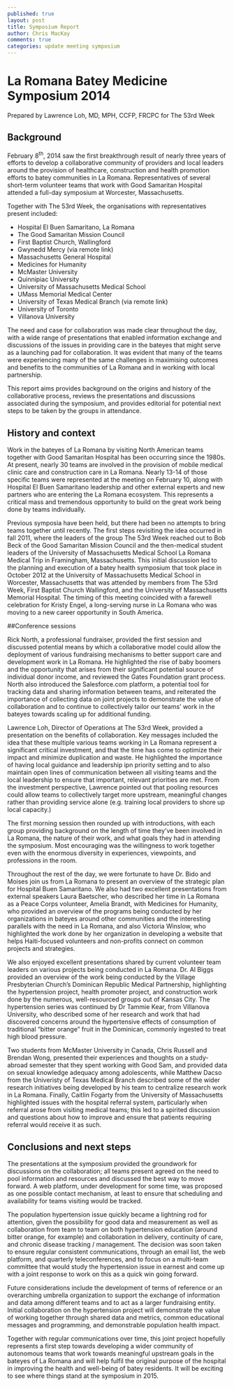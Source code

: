 ```yaml
---
published: true
layout: post
title: Symposium Report
author: Chris MacKay
comments: true
categories: update meeting symposium
---
```


# La Romana Batey Medicine Symposium 2014 

Prepared by Lawrence Loh, MD, MPH, CCFP, FRCPC for The 53rd Week

## Background

February 8<sup>th</sup>, 2014 saw the first breakthrough result of nearly three years of efforts to develop a collaborative community of providers and local leaders around the provision of healthcare, construction and health promotion efforts to batey communities in La Romana. Representatives of several short-term volunteer teams that work with Good Samaritan Hospital attended a full-day symposium at Worcester, Massachusetts. 

Together with The 53rd Week, the organisations with representatives present included:
- Hospital El Buen Samaritano, La Romana
- The Good Samaritan Mission Council 
- First Baptist Church, Wallingford
- Gwynedd Mercy (via remote link)
- Massachusetts General Hospital
- Medicines for Humanity
- McMaster University
- Quinnipiac University
- University of Massachusetts Medical School
- UMass Memorial Medical Center
- University of Texas Medical Branch (via remote link)
- University of Toronto
- Villanova University

The need and case for collaboration was made clear throughout the day, with a wide range of presentations that enabled information exchange and discussions of the issues in providing care in the bateyes that might serve as a launching pad for collaboration. It was evident that many of the teams were experiencing many of the same challenges in maximising outcomes and benefits to the communities of La Romana and in working with local partnership. 

This report aims provides background on the origins and history of the collaborative process, reviews the presentations and discussions associated during the symposium, and provides editorial for potential next steps to be taken by the groups in attendance.

## History and context

Work in the bateyes of La Romana by visiting North American teams together with Good Samaritan Hospital has been occurring since the 1980s. At present, nearly 30 teams are involved in the provision of mobile medical clinic care and construction care in La Romana. Nearly 13-14 of those specific teams were represented at the meeting on February 10, along with Hospital El Buen Samaritano leadership and other external experts and new partners who are entering the La Romana ecosystem. This represents a critical mass and tremendous opportunity to build on the great work being done by teams individually.

Previous symposia have been held, but there had been no attempts to bring teams together until recently. The first steps revisiting the idea occurred in fall 2011, where the leaders of the group The 53rd Week reached out to Bob Beck of the Good Samaritan Mission Council and the then-medical student leaders of the University of Massachusetts Medical School La Romana Medical Trip in Framingham, Massachusetts. 
This initial discussion led to the planning and execution of a batey health symposium that took place in October 2012 at the University of Massachusetts Medical School in Worcester, Massachusetts that was attended by members from The 53rd Week, First Baptist Church Wallingford, and the University of Massachusetts Memorial Hospital. The timing of this meeting coincided with a farewell celebration for Kristy Engel, a long-serving nurse in La Romana who was moving to a new career opportunity in South America.

##Conference sessions

Rick North, a professional fundraiser, provided the first session and discussed potential means by which a collaborative model could allow the deployment of various fundraising mechanisms to better support care and development work in La Romana. He highlighted the rise of baby boomers and the opportunity that arises from their significant potential source of individual donor income, and reviewed the Gates Foundation grant process. North also introduced the Salesforce.com platform, a potential tool for tracking data and sharing information between teams, and reiterated the importance of collecting data on joint projects to demonstrate the value of collaboration and to continue to collectively tailor our teams’ work in the bateyes towards scaling up for additional funding.

Lawrence Loh, Director of Operations at The 53rd Week, provided a presentation on the benefits of collaboration. Key messages included the idea that these multiple various teams working in La Romana represent a significant critical investment, and that the time has come to optimize their impact and minimize duplication and waste. He highlighted the importance of having local guidance and leadership ipn priority setting and to also maintain open lines of communication between all visiting teams and the local leadership to ensure that important, relevant priorities are met. From the investment perspective, Lawrence pointed out that pooling resources could allow teams to collectively target more upstream, meaningful changes rather than providing service alone (e.g. training local providers to shore up local capacity.)

The first morning session then rounded up with introductions, with each group providing background on the length of time they’ve been involved in La Romana, the nature of their work, and what goals they had in attending the symposium. Most encouraging was the willingness to work together even with the enormous diversity in experiences, viewpoints, and professions in the room.

Throughout the rest of the day, we were fortunate to have Dr. Bido and Moises join us from La Romana to present an overview of the strategic plan for Hospital Buen Samaritano. We also had two excellent presentations from external speakers Laura Baetscher, who described her time in La Romana as a Peace Corps volunteer, Amelia Brandt, with Medicines for Humanity, who provided an overview of the programs being conducted by her organizations in bateyes around other communities and the interesting parallels with the need in La Romana, and also Victoria Winslow, who highlighted the work done by her organization in developing a website that helps Haiti-focused volunteers and non-profits connect on common projects and strategies.

We also enjoyed excellent presentations shared by current volunteer team leaders on various projects being conducted in La Romana. Dr. Al Biggs provided an overview of the work being conducted by the Village Presbyterian Church’s Dominican Republic Medical Partnership, highlighting the hypertension project, health promoter project, and construction work done by the numerous, well-resourced groups out of Kansas City. The hypertension series was continued by Dr Tammie Kear, from Villanova University, who described some of her research and work that had discovered concerns around the hypertensive effects of consumption of traditional “bitter orange” fruit in the Dominican, commonly ingested to treat high blood pressure. 

Two students from McMaster University in Canada, Chris Russell and Brendan Wong, presented their experiences and thoughts on a study-abroad semester that they spent working with Good Sam, and provided data on sexual knowledge adequacy among adolescents, while Matthew Dacso from the Univeristy of Texas Medical Branch described some of the wider research initiatives being developed by his team to centralize research work in La Romana. Finally, Caitlin Fogarty from the University of Massachusetts highlighted issues with the hospital referral system, particularly when referral arose from visiting medical teams; this led to a spirited discussion and questions about how to improve and ensure that patients requiring referral would receive it as such.

## Conclusions and next steps

The presentations at the symposium provided the groundwork for discussions on the collaboration; all teams present agreed on the need to pool information and resources and discussed the best way to move forward. A web platform, under development for some time, was proposed as one possible contact mechanism, at least to ensure that scheduling and availability for teams visiting would be tracked. 

The population hypertension issue quickly became a lightning rod for attention, given the possibility for good data and measurement as well as collaboration from team to team on both hypertension education (around bitter orange, for example) and collaboration in delivery, continuity of care, and chronic disease tracking / management. The decision was soon taken to ensure regular consistent communications, through an email list, the web platform, and quarterly teleconferences, and to focus on a multi-team committee that would study the hypertension issue in earnest and come up with a joint response to work on this as a quick win going forward.

Future considerations include the development of terms of reference or an overarching umbrella organization to support the exchange of information and data among different teams and to act as a larger fundraising entity. Initial collaboration on the hypertension project will demonstrate the value of working together through shared data and metrics, common educational messages and programming, and demonstrable population health impact. 

Together with regular communications over time, this joint project hopefully represents a first step towards developing a wider community of autonomous teams that work towards meaningful upstream goals in the bateyes of La Romana and will help fulfil the original purpose of the hospital in improving the health and well-being of batey residents. It will be exciting to see where things stand at the symposium in 2015. 
